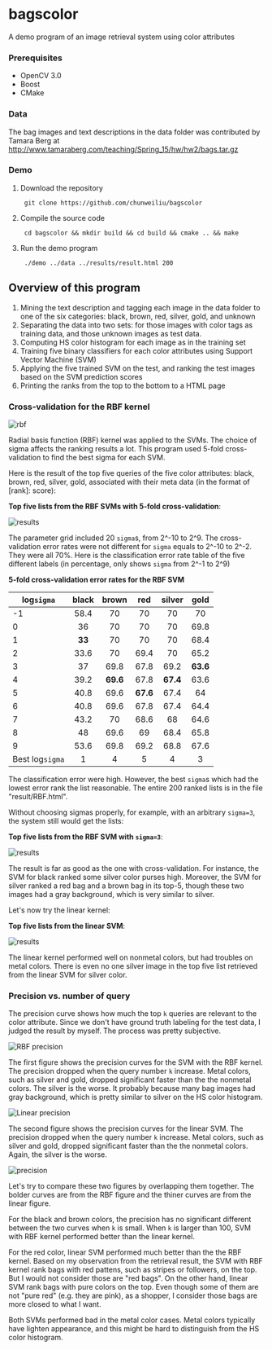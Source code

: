 # bagscolor
A demo program of an image retrieval system using color attributes

### Prerequisites
- OpenCV 3.0
- Boost
- CMake

### Data
The bag images and text descriptions in the data folder was contributed by Tamara Berg at http://www.tamaraberg.com/teaching/Spring_15/hw/hw2/bags.tar.gz

### Demo

1. Download the repository

        git clone https://github.com/chunweiliu/bagscolor
        
2. Compile the source code
        
        cd bagscolor && mkdir build && cd build && cmake .. && make
        
3. Run the demo program

        ./demo ../data ../results/result.html 200

## Overview of this program
1. Mining the text description and tagging each image in the data folder to one of the six categories: black, brown, red, silver, gold, and unknown
2. Separating the data into two sets: for those images with color tags as training data, and those unknown images as test data.
3. Computing HS color histogram for each image as in the training set
4. Training five binary classifiers for each color attributes using Support Vector Machine (SVM)
5. Applying the five trained SVM on the test, and ranking the test images based on the SVM prediction scores
6. Printing the ranks from the top to the bottom to a HTML page

### Cross-validation for the RBF kernel
![rbf](images/rbf.png)

Radial basis function (RBF) kernel was applied to the SVMs.
The choice of sigma affects the ranking results a lot.
This program used 5-fold cross-validation to find the best sigma for each SVM.

Here is the result of the top five queries of the five color attributes: black, brown, red, silver, gold, associated with their meta data (in the format of [rank]: score):

**Top five lists from the RBF SVMs with 5-fold cross-validation**:

![results](images/RBF_bags_cv.png)

The parameter grid included 20 `sigma`s, from 2^-10 to 2^9. 
The cross-validation error rates were not different for `sigma` equals to 2^-10 to 2^-2.
They were all 70%.
Here is the classification error rate table of the five different labels (in percentage, only shows `sigma` from 2^-1 to 2^9)

**5-fold cross-validation error rates for the RBF SVM**

| log`sigma` | black | brown  | red    | silver  | gold 
| ---------- |:-----:|:------:|:------:|:-------:|:----:
| -1         | 58.4  | 70     | 70     | 70      | 70
| 0          | 36    | 70     | 70     | 70      | 69.8
| 1          | **33**| 70     | 70     | 70      | 68.4
| 2          | 33.6  | 70     | 69.4   | 70      | 65.2
| 3          | 37    | 69.8   | 67.8   | 69.2    |**63.6**
| 4          | 39.2  |**69.6**| 67.8   |**67.4** | 63.6
| 5          | 40.8  | 69.6   |**67.6**| 67.4    | 64
| 6          | 40.8  | 69.6   | 67.8   | 67.4    | 64.4
| 7          | 43.2  | 70     | 68.6   | 68      | 64.6
| 8          | 48    | 69.6   | 69     | 68.4    | 65.8
| 9          | 53.6  | 69.8   | 69.2   | 68.8    | 67.6
| Best log`sigma`| 1 | 4      | 5      | 4       | 3

The classification error were high.
However, the best `sigma`s which had the lowest error rank the list reasonable.
The entire 200 ranked lists is in the file "result/RBF.html".

Without choosing sigmas properly, for example, with an arbitrary `sigma=3`, the system still would get the lists:

**Top five lists from the RBF SVM with `sigma=3`**:

![results](images/RBF_bags.png)

The result is far as good as the one with cross-validation.
For instance, the SVM for black ranked some silver color purses high.
Moreover, the SVM for silver ranked a red bag and a brown bag in its top-5, though these two images had a gray background, which is very similar to silver.

Let's now try the linear kernel:

**Top five lists from the linear SVM**:

![results](images/linear_bags.png)

The linear kernel performed well on nonmetal colors, but had troubles on metal colors.
There is even no one silver image in the top five list retrieved from the linear SVM for silver color.

### Precision vs. number of query
The precision curve shows how much the top `k` queries are relevant to the color attribute.
Since we don't have ground truth labeling for the test data, I judged the result by myself.
The process was pretty subjective.

![RBF precision](images/RBF_precision.png)

The first figure shows the precision curves for the SVM with the RBF kernel.
The precision dropped when the query number `k` increase.
Metal colors, such as silver and gold, dropped significant faster than the the nonmetal colors.
The silver is the worse.
It probably because many bag images had gray background, which is pretty similar to silver on the HS color histogram.

![Linear precision](images/linear_precision.png)

The second figure shows the precision curves for the linear SVM.
The precision dropped when the query number `k` increase.
Metal colors, such as silver and gold, dropped significant faster than the the nonmetal colors.
Again, the silver is the worse.

![precision](images/precision.png)

Let's try to compare these two figures by overlapping them together.
The bolder curves are from the RBF figure and the thiner curves are from the linear figure.

For the black and brown colors, the precision has no significant different between the two curves when `k` is small.
When `k` is larger than 100, SVM with RBF kernel performed better than the linear kernel.

For the red color, linear SVM performed much better than the the RBF kernel.
Based on my observation from the retrieval result, the SVM with RBF kernel rank bags with red pattens, such as stripes or followers, on the top.
But I would not consider those are "red bags".
On the other hand, linear SVM rank bags with pure colors on the top.
Even though some of them are not "pure red" (e.g. they are pink), as a shopper, I consider those bags are more closed to what I want.

Both SVMs performed bad in the metal color cases.
Metal colors typically have lighten appearance, and this might be hard to distinguish from the HS color histogram.